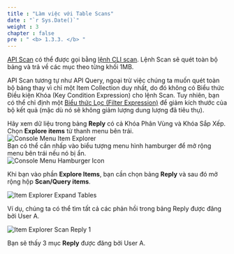 ```yaml
---
title : "Làm việc với Table Scans"
date : "`r Sys.Date()`"
weight : 3
chapter : false
pre : " <b> 1.3.3. </b> "
---
```


[API Scan](https://docs.aws.amazon.com/amazondynamodb/latest/APIReference/API_Scan.html) có thể được gọi bằng [lệnh CLI scan](https://docs.aws.amazon.com/cli/latest/reference/dynamodb/scan.html). Lệnh Scan sẽ quét toàn bộ bảng và trả về các mục theo từng khối 1MB.

API Scan tương tự như API Query, ngoại trừ việc chúng ta muốn quét toàn bộ bảng thay vì chỉ một Item Collection duy nhất, do đó không có Biểu thức Điều kiện Khóa (Key Condition Expression) cho lệnh Scan. Tuy nhiên, bạn có thể chỉ định một [Biểu thức Lọc (Filter Expression)](https://docs.aws.amazon.com/amazondynamodb/latest/developerguide/Scan.html#Scan.FilterExpression) để giảm kích thước của bộ kết quả (mặc dù nó sẽ không giảm lượng dung lượng đã tiêu thụ).

Hãy xem dữ liệu trong bảng **Reply** có cả Khóa Phân Vùng và Khóa Sắp Xếp. Chọn **Explore items** từ thanh menu bên trái.  
![Console Menu Item Explorer](/images/1/1.3/11.png)  
Bạn có thể cần nhấp vào biểu tượng menu hình hamburger để mở rộng menu bên trái nếu nó bị ẩn.  
![Console Menu Hamburger Icon](/images/1/1.3/12.png)  

Khi bạn vào phần **Explore Items**, bạn cần chọn bảng **Reply** và sau đó mở rộng hộp **Scan/Query items**.

![Item Explorer Expand Tables](/images/1/1.3/13.png)

Ví dụ, chúng ta có thể tìm tất cả các phản hồi trong bảng Reply được đăng bởi User A.

![Item Explorer Scan Reply 1](/images/1/1.3/14.png)

Bạn sẽ thấy 3 mục **Reply** được đăng bởi User A.